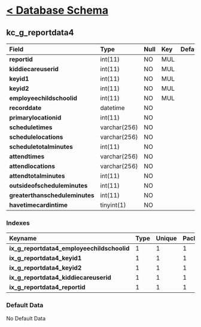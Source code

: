 # [< Database Schema](DatabaseSchema.md) #

## kc\_g\_reportdata4 ##
| **Field** | Type | Null | Key | Default | Extra | Comment |
|:----------|:-----|:-----|:----|:--------|:------|:--------|
| **reportid** | int(11) | NO | MUL |  |  |  |
| **kiddiecareuserid** | int(11) | NO | MUL |  |  |  |
| **keyid1** | int(11) | NO | MUL |  |  |  |
| **keyid2** | int(11) | NO | MUL |  |  |  |
| **employeechildschoolid** | int(11) | NO | MUL |  |  |  |
| **recorddate** | datetime | NO |  |  |  |  |
| **primarylocationid** | int(11) | NO |  |  |  |  |
| **scheduletimes** | varchar(256) | NO |  |  |  |  |
| **schedulelocations** | varchar(256) | NO |  |  |  |  |
| **scheduletotalminutes** | int(11) | NO |  |  |  |  |
| **attendtimes** | varchar(256) | NO |  |  |  |  |
| **attendlocations** | varchar(256) | NO |  |  |  |  |
| **attendtotalminutes** | int(11) | NO |  |  |  |  |
| **outsideofscheduleminutes** | int(11) | NO |  |  |  |  |
| **greaterthanscheduleminutes** | int(11) | NO |  |  |  |  |
| **havetimecardintime** | tinyint(1) | NO |  |  |  |  |


### Indexes ###
| **Keyname** | Type | Unique | Packed | Column | Seq | Cardinality | Collation | Null | Comment |
|:------------|:-----|:-------|:-------|:-------|:----|:------------|:----------|:-----|:--------|
| **ix\_g\_reportdata4\_employeechildschoolid** | 1 | 1 | 1 | employeechildschoolid | 1 |  | A | 1 | 1 |
| **ix\_g\_reportdata4\_keyid1** | 1 | 1 | 1 | keyid1 | 1 |  | A | 1 | 1 |
| **ix\_g\_reportdata4\_keyid2** | 1 | 1 | 1 | keyid2 | 1 |  | A | 1 | 1 |
| **ix\_g\_reportdata4\_kiddiecareuserid** | 1 | 1 | 1 | kiddiecareuserid | 1 |  | A | 1 | 1 |
| **ix\_g\_reportdata4\_reportid** | 1 | 1 | 1 | reportid | 1 |  | A | 1 | 1 |


### Default Data ###
No Default Data
